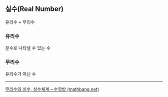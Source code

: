 ## 실수(Real Number)
유리수 +  무리수

### 유리수
분수로 나타낼 수 있는 수

### 무리수
유리수가 아닌 수


----


[무리수와 실수, 실수체계 – 수학방 (mathbang.net)](https://mathbang.net/258)
